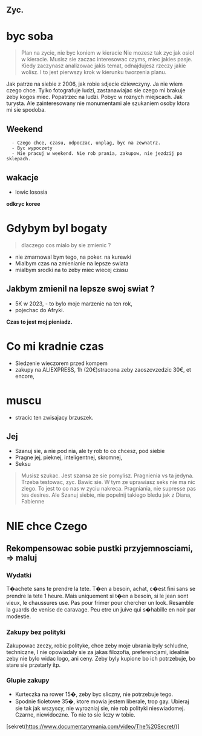 ## Zyc. 

# byc soba

>Plan na zycie, nie byc koniem w kieracie
Nie mozesz tak zyc jak osiol w kieracie. Musisz sie zaczac interesowac czyms, miec jakies pasje. 
Kiedy zaczynasz analizowac jakis temat, odnajdujesz rzeczy jakie wolisz. I to jest pierwszy krok w kierunku tworzenia planu. 



Jak patrze na siebie z 2006, jak robie sdjecie dziewczyny. Ja nie wiem czego chce. Tylko fotografuje ludzi, zastanawiajac sie czego mi brakuje zeby kogos miec. 
Popatrzec na ludzi. Pobyc w roznych miejscach. Jak turysta. Ale zainteresowany nie monumentami ale szukaniem osoby ktora mi sie spodoba. 

##      Weekend

      - Czego chce, czasu, odpoczac, unplag, byc na zewnatrz. 
      - Byc wypoczety
      - Nie pracuj w weekend. Nie rob prania, zakupow, nie jezdzij po sklepach. 

## wakacje
- lowic lososia

**odkryc koree**


#       Gdybym byl bogaty 

> dlaczego cos mialo by sie zmienic ? 

- nie zmarnowal bym tego, na poker. na kurewki
- Mialbym czas na zmienianie na lepsze swiata
- mialbym srodki na to zeby miec wiecej czasu 

##      Jakbym zmienil na lepsze swoj swiat ? 

- 5K w 2023, -  to bylo moje marzenie na ten rok, 
- pojechac do Afryki.

**Czas to jest moj pieniadz.**
      
#      Co mi kradnie czas
- Siedzenie wieczorem przed kompem
- zakupy na ALIEXPRESS, 1h (20€)stracona zeby zaoszcvzedzic 30€, et encore, 

# muscu 

- stracic ten zwisajacy brzuszek. 

##      Jej
- Szanuj sie, a nie pod nia, ale ty rob to co chcesz, pod siebie
- Pragne jej, pieknej, inteligentnej, skromnej, 
- Seksu

> Musisz szukac. Jest szansa ze sie pomylisz. Pragnienia vs ta jedyna. Trzeba testowac, zyc. Bawic sie. W tym ze uprawiasz seks nie ma nic zlego. To jest to co nas w zyciu nakreca. Pragniania, nie supresse pas tes desires. 
Ale Szanuj siebie, nie popelnij takiego bledu jak z Diana, Fabienne

# NIE chce Czego

## Rekompensowac sobie pustki przyjemnosciami, => maluj
### Wydatki 
T�achete sans te prendre la tete. T�en a besoin, achat, c�est fini sans se prendre la tete 1 heure. Mais uniquement si t�en a besoin, si le jean sont vieux, le chaussures use. Pas pour frimer pour chercher un look. Resamble la guards de venise de caravage. Peu etre un juive qui s�habille en noir par modestie.  
### Zakupy bez polityki
Zakupowac zeczy, robic polityke, chce zeby moje ubrania byly schludne, techniczne, I nie opowiadaly sie za jakas filozofia, preferencjami, idealnie zeby nie bylo widac logo, ani ceny. Zeby byly kupione bo ich potrzebuje, bo stare sie przetarly itp. 
### Glupie zakupy
- Kurteczka na rower 15�, zeby byc sliczny, nie potrzebuje tego. 
- Spodnie fioletowe 35�, ktore mowia jestem liberale, trop gay. 
   Ubieraj sie tak jak wszyscy, nie wyrozniaj sie, nie rob polityki nieswiadomej. Czarne, niewidoczne. To nie to sie liczy w tobie. 

[sekret(https://www.documentarymania.com/video/The%20Secret/)]